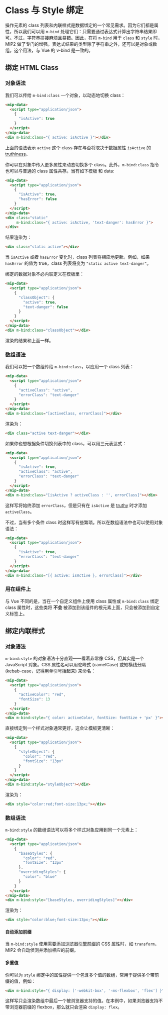 # Class 与 Style 绑定

操作元素的 class 列表和内联样式是数据绑定的一个常见需求。因为它们都是属性，所以我们可以用 `m-bind` 处理它们：只需要通过表达式计算出字符串结果即可。不过，字符串拼接麻烦且易错。因此，在将 `m-bind` 用于 `class` 和 `style` 时，MIP2 做了专门的增强。表达式结果的类型除了字符串之外，还可以是对象或数组。这个用法，与 Vue 的 v-bind 是一致的。

## 绑定 HTML Class

### 对象语法

我们可以传给 `m-bind:class` 一个对象，以动态地切换 class：

```html
<mip-data>
  <script type="application/json">
    {
      "isActive": true
    }
  </script>
</mip-data>
<div m-bind:class="{ active: isActive }"></div>
```

上面的语法表示 `active` 这个 class 存在与否将取决于数据属性 `isActive` 的 [truthiness](https://developer.mozilla.org/zh-CN/docs/Glossary/Truthy)。

你可以在对象中传入更多属性来动态切换多个 class。此外，`m-bind:class` 指令也可以与普通的 class 属性共存。当有如下模板 和 data:

```html
<mip-data>
  <script type="application/json">
    {
      "isActive": true,
      "hasError": false
    }
  </script>
</mip-data>
<div class="static"
     m-bind:class="{ active: isActive, 'text-danger': hasError }">
</div>
```

结果渲染为：

```html
<div class="static active"></div>
```

当 `isActive` 或者 `hasError` 变化时，class 列表将相应地更新。例如，如果 `hasError` 的值为 true，class 列表将变为 `"static active text-danger"`。

绑定的数据对象不必内联定义在模板里：

```html
<mip-data>
  <script type="application/json">
    {
      "classObject": {
        "active": true,
        "text-danger": false
      }
    }
  </script>
</mip-data>
<div m-bind:class="classObject"></div>
```

渲染的结果和上面一样。

### 数组语法

我们可以把一个数组传给 `m-bind:class`，以应用一个 class 列表：

```html
<mip-data>
  <script type="application/json">
    {
      "activeClass": "active",
      "errorClass": "text-danger"
    }
  </script>
</mip-data>
<div m-bind:class="[activeClass, errorClass]"></div>
```

渲染为：

```html
<div class="active text-danger"></div>
```

如果你也想根据条件切换列表中的 class，可以用三元表达式：

```html
<mip-data>
  <script type="application/json">
    {
      "isActive": true,
      "activeClass": "active",
      "errorClass": "text-danger"
    }
  </script>
</mip-data>
<div m-bind:class="[isActive ? activeClass : '', errorClass]"></div>
```

这样写将始终添加 `errorClass`，但是只有在 `isActive` 是 [truthy](https://developer.mozilla.org/zh-CN/docs/Glossary/Truthy) 时才添加 `activeClass`。

不过，当有多个条件 class 时这样写有些繁琐。所以在数组语法中也可以使用对象语法：

```html
<mip-data>
  <script type="application/json">
    {
      "isActive": true,
      "errorClass": "text-danger"
    }
  </script>
</mip-data>
<div m-bind:class="[{ active: isActive }, errorClass]"></div>
```

### 用在组件上

与 Vue 不同的是，当在一个自定义组件上使用 class 属性或 `m-bind:class` 绑定 class 属性时，这些类将 **不会** 被添加到该组件的根元素上面，只会被添加到自定义标签上。

## 绑定内联样式

### 对象语法

`m-bind:style` 的对象语法十分直观——看着非常像 CSS，但其实是一个 JavaScript 对象。CSS 属性名可以用驼峰式 (camelCase) 或短横线分隔 (kebab-case，记得用单引号括起来) 来命名：

```html
<mip-data>
  <script type="application/json">
    {
      "activeColor": "red",
      "fontSize": 13
    }
  </script>
</mip-data>
<div m-bind:style="{ color: activeColor, fontSize: fontSize + 'px' }"></div>
```

直接绑定到一个样式对象通常更好，这会让模板更清晰：

```html
<mip-data>
  <script type="application/json">
    {
      "styleObject": {
        "color": "red",
        "fontSize": "13px"
      }
    }
  </script>
</mip-data>
<div m-bind:style="styleObject"></div>
```

渲染为：

```html
<div style="color:red;font-size:13px;"></div>
```

### 数组语法

`m-bind:style` 的数组语法可以将多个样式对象应用到同一个元素上：

```html
<mip-data>
  <script type="application/json">
    {
      "baseStyles": {
        "color": "red",
        "fontSize": "13px"
      },
      "overridingStyles": {
        "color": "blue"
      }
    }
  </script>
</mip-data>
<div m-bind:style="[baseStyles, overridingStyles]"></div>
```

渲染为：

```html
<div style="color:blue;font-size:13px;"></div>
```

#### 自动添加前缀

当 `m-bind:style` 使用需要添加[浏览器引擎前缀](https://developer.mozilla.org/zh-CN/docs/Glossary/Vendor_Prefix)的 CSS 属性时，如 `transform`，MIP2 会自动侦测并添加相应的前缀。

#### 多重值

你可以为 `style` 绑定中的属性提供一个包含多个值的数组，常用于提供多个带前缀的值，例如：

```html
<div m-bind:style="{ display: ['-webkit-box', '-ms-flexbox', 'flex'] }"></div>
```

这样写只会渲染数组中最后一个被浏览器支持的值。在本例中，如果浏览器支持不带浏览器前缀的 flexbox，那么就只会渲染 `display: flex`。
